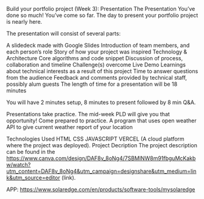 Build your portfolio project (Week 3): Presentation
The Presentation
You’ve done so much! You’ve come so far. The day to present your portfolio project is nearly here.

The presentation will consist of several parts:

A slidedeck made with Google Slides
Introduction of team members, and each person’s role
Story of how your project was inspired
Technology & Architecture
Core algorithms and code snippet
Discussion of process, collaboration and timeline
Challenge(s) overcome
Live Demo
Learnings about technical interests as a result of this project
Time to answer questions from the audience
Feedback and comments provided by technical staff, possibly alum guests
The length of time for a presentation will be 18 minutes

You will have 2 minutes setup, 8 minutes to present followed by 8 min Q&A.

Presentations take practice. The mid-week PLD will give you that opportunity! Come prepared to practice.
A program that uses open weather API to give current weather report of your location

Technologies Used
HTML
CSS
JAVASCRIPT
VERCEL (A cloud platform where the project was deployed).
Project Decription
The project description can be found in the https://www.canva.com/design/DAF8v_8oNg4/7SBMlNW8m91fbguMcKakbw/watch?utm_content=DAF8v_8oNg4&utm_campaign=designshare&utm_medium=link&utm_source=editor (link).

APP:
https://www.solaredge.com/en/products/software-tools/mysolaredge